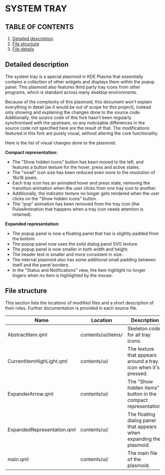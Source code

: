 # SYSTEM TRAY

## TABLE OF CONTENTS
1. [Detailed description](#description)
2. [File structure](#files)
3. [File details](#details)

## Detailed description <a name="description"></a>

The system tray is a special plasmoid in KDE Plasma that essentially contains a collection of other widgets and displays them within the popup panel. This plasmoid also features third party tray icons from other programs, which is standard across many desktop environments. 

Because of the complexity of this plasmoid, this document won't explain everything in detail (as it would be out of scope for this project), instead only showing and explaining the changes done to the source code. Additionally, the source code of this fork hasn't been regularly synchronised with the upstream, so any noticeable differences in the source code not specified here are the result of that. The modifications featured in this fork are purely visual, without altering the core functionality. 

Here is the list of visual changes done to the plasmoid:

**Compact representation:**

- The "Show hidden icons" button has been moved to the left, and features a button texture for the hover, press and active states. 
- The "small" icon size has been reduced even more to the resolution of 16x16 pixels.
- Each tray icon has an animated hover and press state, removing the transition animation when the user clicks from one tray icon to another.
- Additionally, the indicator texture no longer gets rendered when the user clicks on the "Show hidden icons" button.
- The "pop" animation has been removed from the tray icon (the PulseAnimation that happens when a tray icon needs attention is retained).

**Expanded representation:**

- The popup panel is now a floating panel that has is slightly padded from the bottom.
- The popup panel now uses the solid dialog panel SVG texture.
- The popup panel is now smaller in both width and height. 
- The header text is smaller and more consistent in size. 
- The internal plasmoid also has some additional small padding between itself and the panel borders.
- In the "Status and Notifications" view, the item highlight no longer lingers when no item is highlighted by the mouse. 

## File structure <a name="files"></a>

This section lists the locations of modified files and a short description of their roles. Further documentation is provided in each source file.
<br>

|Name                      |Location          |Description                                                        |
|--------------------------|------------------|-------------------------------------------------------------------|
|AbstractItem.qml          |contents/ui/items/|Skeleton code for all tray icons.                                  |
|CurrentItemHighLight.qml  |contents/ui/      |The texture that appears around a tray icon when it's pressed.     |
|ExpanderArrow.qml         |contents/ui/      |The "Show hidden items" button in the compact representation.      |
|ExpandedRepresentation.qml|contents/ui/      |The floating dialog panel that appears when expanding the plasmoid.|
|main.qml                  |contents/ui/      |The main file of the plasmoid.                                     |


